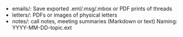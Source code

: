 - emails/: Save exported .eml/.msg/.mbox or PDF prints of threads
- letters/: PDFs or images of physical letters
- notes/: call notes, meeting summaries (Markdown or text)
Naming: YYYY-MM-DD-topic.ext

